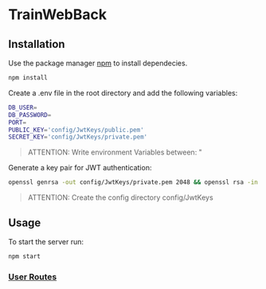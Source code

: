 # TrainWebBack

## Installation

Use the package manager [npm](https://docs.npmjs.com/downloading-and-installing-node-js-and-npm) to install dependecies.

```bash
npm install
```

Create a .env file in the root directory and add the following variables:

```bash
DB_USER=
DB_PASSWORD=
PORT=
PUBLIC_KEY='config/JwtKeys/public.pem'
SECRET_KEY='config/JwtKeys/private.pem'
```
> ATTENTION: Write environment Variables between: "


Generate a key pair for JWT authentication:

```bash
openssl genrsa -out config/JwtKeys/private.pem 2048 && openssl rsa -in config/JwtKeys/private.pem -pubout -out config/JwtKeys/public.pem
```
> ATTENTION: Create the config directory config/JwtKeys

## Usage
To start the server run:
```bash
npm start
```
### [User Routes](routes/README.md#user-routes)
